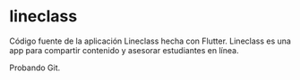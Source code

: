 # lineclass

Código fuente de la aplicación Lineclass hecha con Flutter.
Lineclass es una app para compartir contenido y asesorar estudiantes en línea.

Probando Git.